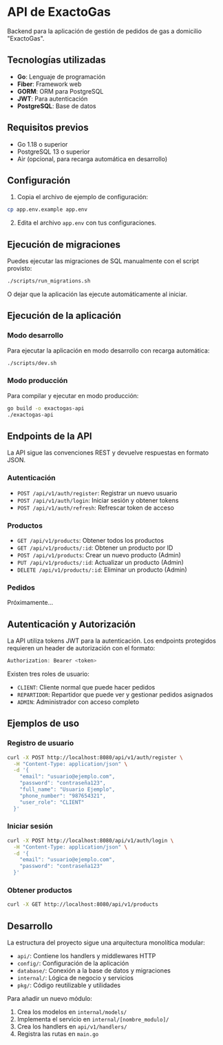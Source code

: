 # API de ExactoGas

Backend para la aplicación de gestión de pedidos de gas a domicilio "ExactoGas".

## Tecnologías utilizadas

- **Go**: Lenguaje de programación
- **Fiber**: Framework web
- **GORM**: ORM para PostgreSQL
- **JWT**: Para autenticación
- **PostgreSQL**: Base de datos

## Requisitos previos

- Go 1.18 o superior
- PostgreSQL 13 o superior
- Air (opcional, para recarga automática en desarrollo)

## Configuración

1. Copia el archivo de ejemplo de configuración:

```bash
cp app.env.example app.env
```

2. Edita el archivo `app.env` con tus configuraciones.

## Ejecución de migraciones

Puedes ejecutar las migraciones de SQL manualmente con el script provisto:

```bash
./scripts/run_migrations.sh
```

O dejar que la aplicación las ejecute automáticamente al iniciar.

## Ejecución de la aplicación

### Modo desarrollo

Para ejecutar la aplicación en modo desarrollo con recarga automática:

```bash
./scripts/dev.sh
```

### Modo producción

Para compilar y ejecutar en modo producción:

```bash
go build -o exactogas-api
./exactogas-api
```

## Endpoints de la API

La API sigue las convenciones REST y devuelve respuestas en formato JSON.

### Autenticación

- `POST /api/v1/auth/register`: Registrar un nuevo usuario
- `POST /api/v1/auth/login`: Iniciar sesión y obtener tokens
- `POST /api/v1/auth/refresh`: Refrescar token de acceso

### Productos

- `GET /api/v1/products`: Obtener todos los productos
- `GET /api/v1/products/:id`: Obtener un producto por ID
- `POST /api/v1/products`: Crear un nuevo producto (Admin)
- `PUT /api/v1/products/:id`: Actualizar un producto (Admin)
- `DELETE /api/v1/products/:id`: Eliminar un producto (Admin)

### Pedidos

Próximamente...

## Autenticación y Autorización

La API utiliza tokens JWT para la autenticación. Los endpoints protegidos requieren un header de autorización con el formato:

```js
Authorization: Bearer <token>
```

Existen tres roles de usuario:

- `CLIENT`: Cliente normal que puede hacer pedidos
- `REPARTIDOR`: Repartidor que puede ver y gestionar pedidos asignados
- `ADMIN`: Administrador con acceso completo

## Ejemplos de uso

### Registro de usuario

```bash
curl -X POST http://localhost:8080/api/v1/auth/register \
  -H "Content-Type: application/json" \
  -d '{
    "email": "usuario@ejemplo.com",
    "password": "contraseña123",
    "full_name": "Usuario Ejemplo",
    "phone_number": "987654321",
    "user_role": "CLIENT"
  }'
```

### Iniciar sesión

```bash
curl -X POST http://localhost:8080/api/v1/auth/login \
  -H "Content-Type: application/json" \
  -d '{
    "email": "usuario@ejemplo.com",
    "password": "contraseña123"
  }'
```

### Obtener productos

```bash
curl -X GET http://localhost:8080/api/v1/products
```

## Desarrollo

La estructura del proyecto sigue una arquitectura monolítica modular:

- `api/`: Contiene los handlers y middlewares HTTP
- `config/`: Configuración de la aplicación
- `database/`: Conexión a la base de datos y migraciones
- `internal/`: Lógica de negocio y servicios
- `pkg/`: Código reutilizable y utilidades

Para añadir un nuevo módulo:

1. Crea los modelos en `internal/models/`
2. Implementa el servicio en `internal/[nombre_modulo]/`
3. Crea los handlers en `api/v1/handlers/`
4. Registra las rutas en `main.go`
